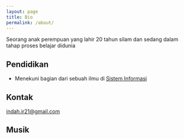 ```yaml
---
layout: page
title: Bio
permalink: /about/
---
```


Seorang anak perempuan yang lahir 20 tahun silam dan sedang dalam tahap proses belajar didunia

## Pendidikan 

* Menekuni bagian dari sebuah ilmu di <a href="http://sif.uin-suska.ac.id"> Sistem Informasi</a>


## Kontak

[indah.ir21@gmail.com](mailto:indah.ir21@gmail.com)

## Musik

	
<audio>
  <source src="Boyce_Avenue_-_Somebody_That_I_Used_To_Know_Cover.ogg" type="audio/ogg">
  Teks ini akan muncul jika browser tidak support HTML5 audio tag.
</audio> 


